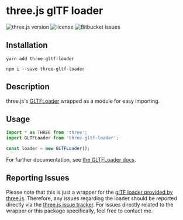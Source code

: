 # three.js glTF loader
![three.js version](https://img.shields.io/badge/three.js-v0.91.0-green.svg?style=flat-square) 
![license](https://img.shields.io/npm/l/three-gltf-loader.svg?style=flat-square) 
![Bitbucket issues](https://img.shields.io/bitbucket/issues/johh/three-gltf-loader.svg?style=flat-square)

## Installation
```
yarn add three-gltf-loader
```
```
npm i --save three-gltf-loader
```

## Description
three.js's [GLTFLoader](https://threejs.org/docs/#examples/loaders/GLTFLoader) wrapped as a module for easy importing.

## Usage
```javascript
import * as THREE from 'three';
import GLTFLoader from 'three-gltf-loader';

const loader = new GLTFLoader();
```
For further documentation, see [the GLTFLoader docs](https://threejs.org/docs/#examples/loaders/GLTFLoader).

## Reporting Issues
Please note that this is just a wrapper for the [glTF loader provided by three.js](https://github.com/mrdoob/three.js/blob/master/examples/js/loaders/GLTFLoader.js). Therefore, any issues regarding the loader should be reported directly via the [three.js issue tracker](https://github.com/mrdoob/three.js/issues/).
For issues directly related to the wrapper or this package specifically, feel free to contact me.